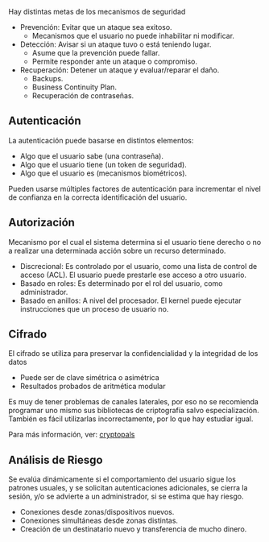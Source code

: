Hay distintas metas de los mecanismos de seguridad

- Prevención: Evitar que un ataque sea exitoso.
  - Mecanismos que el usuario no puede inhabilitar ni modificar.
- Detección: Avisar si un ataque tuvo o está teniendo lugar.
  - Asume que la prevención puede fallar.
  - Permite responder ante un ataque o compromiso.
- Recuperación: Detener un ataque y evaluar/reparar el daño.
  - Backups.
  - Business Continuity Plan.
  - Recuperación de contraseñas.

## Autenticación

La autenticación puede basarse en distintos elementos:

- Algo que el usuario sabe (una contraseña).
- Algo que el usuario tiene (un token de seguridad).
- Algo que el usuario es (mecanismos biométricos).

Pueden usarse múltiples factores de autenticación para incrementar el nivel de confianza en la correcta identificación del usuario.

## Autorización

Mecanismo por el cual el sistema determina si el usuario tiene derecho o no a realizar una determinada acción sobre un recurso determinado.

- Discrecional: Es controlado por el usuario, como una lista de control de acceso (ACL). El usuario puede prestarle ese acceso a otro usuario.
- Basado en roles: Es determinado por el rol del usuario, como administrador.
- Basado en anillos: A nivel del procesador. El kernel puede ejecutar instrucciones que un proceso de usuario no.

## Cifrado

El cifrado se utiliza para preservar la confidencialidad y la integridad de los datos

- Puede ser de clave simétrica o asimétrica
- Resultados probados de aritmética modular

Es muy de tener problemas de canales laterales, por eso no se recomienda programar uno mismo sus bibliotecas de criptografía salvo especialización. También es fácil utilizarlas incorrectamente, por lo que hay estudiar igual.

Para más información, ver: [cryptopals](https://cryptopals.com)

## Análisis de Riesgo

Se evalúa dinámicamente si el comportamiento del usuario sigue los patrones usuales, y se solicitan autenticaciones adicionales, se cierra la sesión, y/o se advierte a un administrador, si se estima que hay riesgo.

- Conexiones desde zonas/dispositivos nuevos.
- Conexiones simultáneas desde zonas distintas.
- Creación de un destinatario nuevo y transferencia de mucho dinero.
